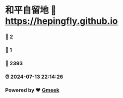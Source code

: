 # 和平自留地 :link: https://hepingfly.github.io 
### :page_facing_up: [2](https://hepingfly.github.io/tag.html) 
### :speech_balloon: 1 
### :hibiscus: 2393 
### :alarm_clock: 2024-07-13 22:14:26 
### Powered by :heart: [Gmeek](https://github.com/Meekdai/Gmeek)
